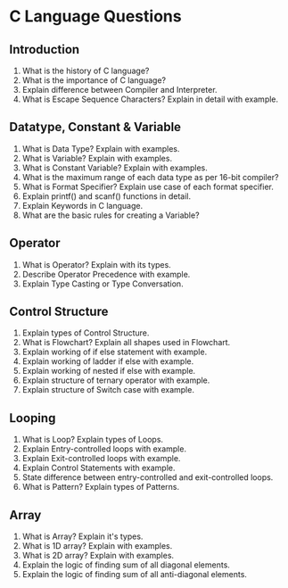 # C Language Questions

## Introduction
1. What is the history of C language?
2. What is the importance of C language?
3. Explain difference between Compiler and Interpreter.
4. What is Escape Sequence Characters? Explain in detail with example.

## Datatype, Constant & Variable
1. What is Data Type? Explain with examples.
2. What is Variable? Explain with examples.
3. What is Constant Variable? Explain with examples.
4. What is the maximum range of each data type as per 16-bit compiler?
5. What is Format Specifier? Explain use case of each format specifier.
6. Explain printf() and scanf() functions in detail.
7. Explain Keywords in C language.
8. What are the basic rules for creating a Variable?

## Operator
1. What is Operator? Explain with its types.
2. Describe Operator Precedence with example.
3. Explain Type Casting or Type Conversation.

## Control Structure
1. Explain types of Control Structure.
2. What is Flowchart? Explain all shapes used in Flowchart.
3. Explain working of if else statement with example.
4. Explain working of ladder if else with example.
5. Explain working of nested if else with example.
6. Explain structure of ternary operator with example.
7. Explain structure of Switch case with example.

## Looping
1. What is Loop? Explain types of Loops.
2. Explain Entry-controlled loops with example.
3. Explain Exit-controlled loops with example.
4. Explain Control Statements with example.
5. State difference between entry-controlled and exit-controlled loops.
6. What is Pattern? Explain types of Patterns.

## Array
1. What is Array? Explain it's types.
2. What is 1D array? Explain with examples.
3. What is 2D array? Explain with examples.
4. Explain the logic of finding sum of all diagonal elements.
5. Explain the logic of finding sum of all anti-diagonal elements.
